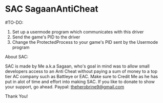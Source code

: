 # SAC SagaanAntiCheat

#TO-DO:

1) Set up a usermode program which communicates with this driver
2) Send the game's PID to the driver
3) Change the ProtectedProcess to your game's PID sent by the Usermode program

About SAC:

SAC is made by Me a.k.a Sagaan, who's goal in mind was to allow small developers access to an Anti Cheat without paying a sum of money to a top tier AC company such as Battleye or EAC. Make sure to Credit Me as he has put in alot of time and effort into making SAC. If you like to donate to show your support, go ahead. Paypal: theherobrine9@gmail.com

Thank You!
